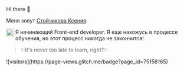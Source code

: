 Hi there 👋

Меня зовут [Стойчикова Ксения](https://github.com/kseniya7991). 

<a href="https://www.linkedin.com/in/kseniya-stoychikova-907594201/">
  <img align="left" alt="Kseniya's LinkedIN" width="22px" src="https://raw.githubusercontent.com/peterthehan/peterthehan/master/assets/linkedin.svg" />
</a>

Я начинающий Front-end developer.
Я еще нахожусь в процессе обучения, но этот процесс никогда не закончится!

<blockquote>✨It's never too late to learn, right?✨</blockquote>
![visitors](https://page-views.glitch.me/badge?page_id=75158165)
<!--
**kseniya7991/kseniya7991** is a ✨ _special_ ✨ repository because its `README.md` (this file) appears on your GitHub profile.

Here are some ideas to get you started:

- 🔭 I’m currently working on ...
- 🌱 I’m currently learning ...
- 👯 I’m looking to collaborate on ...
- 🤔 I’m looking for help with ...
- 💬 Ask me about ...
- 📫 How to reach me: ...
- 😄 Pronouns: ...
- ⚡ Fun fact: ...
-->
